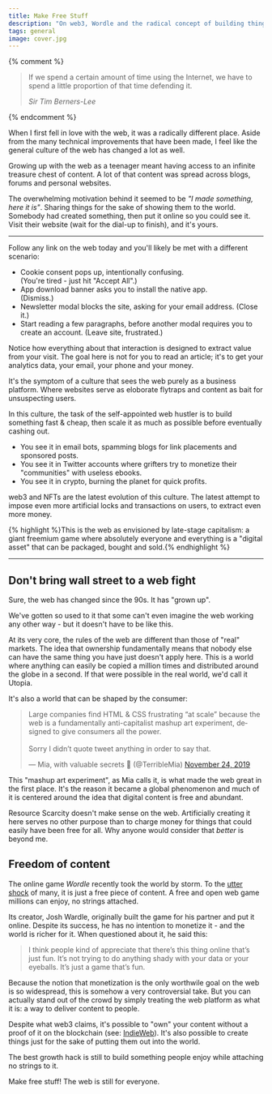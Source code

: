 ```yaml
---
title: Make Free Stuff
description: "On web3, Wordle and the radical concept of building things for free."
tags: general
image: cover.jpg
---
```


{% comment %}
<blockquote>
<p>If we spend a certain amount of time using the Internet, we have to spend a little proportion of that time defending it.</p>
<footer><cite>Sir Tim Berners-Lee</cite></footer>
</blockquote>
{% endcomment %}

<p class="lead">When I first fell in love with the web, it was a radically different place. Aside from the many technical improvements that have been made, I feel like the general culture of the web has changed a lot as well.</p>

Growing up with the web as a teenager meant having access to an infinite treasure chest of content. A lot of that content was spread across blogs, forums and personal websites. 

The overwhelming motivation behind it seemed to be *"I made something, here it is"*. Sharing things for the sake of showing them to the world. Somebody had created something, then put it online so you could see it. Visit their website (wait for the dial-up to finish), and it's yours.

----

Follow any link on the web today and you'll likely be met with a different scenario:

<ul>
    <li>Cookie consent pops up, intentionally confusing.<br />(You're tired - just hit "Accept All".)</li>
    <li>App download banner asks you to install the native app.<br />(Dismiss.)</li>
    <li>Newsletter modal blocks the site, asking for your email address. (Close it.)</li>
    <li>Start reading a few paragraphs, before another modal requires you to create an account. (Leave site, frustrated.)</li>
</ul>

Notice how everything about that interaction is designed to extract value from your visit. The goal here is not for you to read an article; it's to get your analytics data, your email, your phone and your money.

It's the symptom of a culture that sees the web purely as a business platform. Where websites serve as eloborate flytraps and content as bait for unsuspecting users. 

In this culture, the task of the self-appointed web hustler is to build something fast & cheap, then scale it as much as possible before eventually cashing out.

* You see it in email bots, spamming blogs for link placements and sponsored posts.
* You see it in Twitter accounts where grifters try to monetize their "communities" with useless ebooks. 
* You see it in crypto, burning the planet for quick profits.

web3 and NFTs are the latest evolution of this culture. The latest attempt to impose even more artificial locks and transactions on users, to extract even more money.

{% highlight %}This is the web as envisioned by late-stage capitalism: a giant freemium game where absolutely everyone and everything is a "digital asset" that can be packaged, bought and sold.{% endhighlight %}

----

## Don't bring wall street to a web fight

Sure, the web has changed since the 90s. It has "grown up".

We've gotten so used to it that some can't even imagine the web working any other way - but it doesn't have to be like this. 

At its very core, the rules of the web are different than those of "real" markets. The idea that ownership fundamentally means that nobody else can have the same thing you have just doesn't apply here. This is a world where anything can easily be copied a million times and distributed around the globe in a second. If that were possible in the real world, we'd call it Utopia.

It's also a world that can be shaped by the consumer:

<blockquote class="twitter-tweet"><p lang="en" dir="ltr">Large companies find HTML &amp; CSS frustrating “at scale” because the web is a fundamentally anti-capitalist mashup art experiment, designed to give consumers all the power.<br><br>Sorry I didn’t quote tweet anything in order to say that.</p>&mdash; Mia, with valuable secrets 🤫 (@TerribleMia) <a href="https://twitter.com/TerribleMia/status/1198706002419310592?ref_src=twsrc%5Etfw">November 24, 2019</a></blockquote> <script async src="https://platform.twitter.com/widgets.js" charset="utf-8"></script>

This "mashup art experiment", as Mia calls it, is what made the web great in the first place. It's the reason it became a global phenomenon and much of it is centered around the idea that digital content is free and abundant.

Resource Scarcity doesn't make sense on the web. Artificially creating it here serves no other purpose than to charge money for things that could easily have been free for all. Why anyone would consider that *better* is beyond me.

## Freedom of content

The online game *Wordle* recently took the world by storm. To the [utter shock](https://news.ycombinator.com/item?id=29916899) of many, it is just a free piece of content. A free and open web game millions can enjoy, no strings attached. 

Its creator, Josh Wardle, originally built the game for his partner and put it online. Despite its success, he has no intention to monetize it - and the world is richer for it. When questioned about it, he said this:

> I think people kind of appreciate that there’s this thing online that’s just fun. It’s not trying to do anything shady with your data or your eyeballs. It’s just a game that’s fun.

Because the notion that monetization is the only worthwile goal on the web is so widespread, this is somehow a very controversial take. 
But you can actually stand out of the crowd by simply treating the web platform as what it is: a way to deliver content to people.

Despite what web3 claims, it's possible to "own" your content without a proof of it on the blockchain (see: [IndieWeb](https://indieweb.org/)). It's also possible to create things just for the sake of putting them out into the world. 

The best growth hack is still to build something people enjoy while attaching no strings to it. 

Make free stuff! The web is still for everyone.